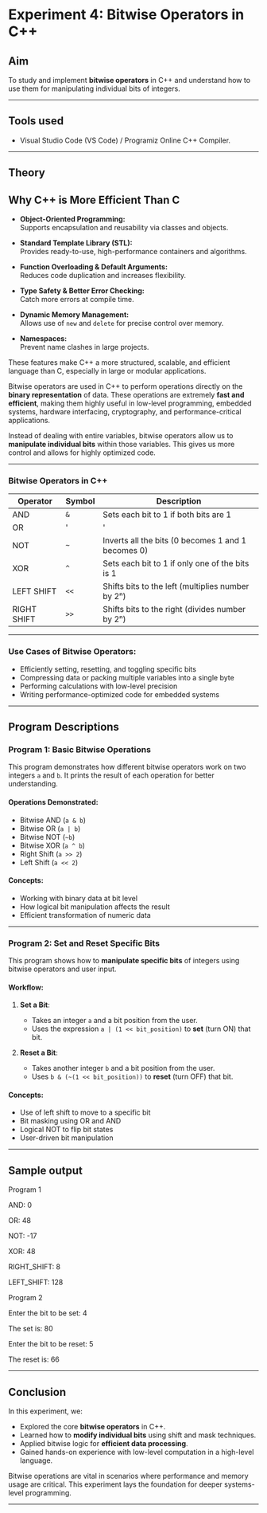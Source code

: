 # Experiment 4: Bitwise Operators in C++

## Aim
To study and implement **bitwise operators** in C++ and understand how to use them for manipulating individual bits of integers.

---

## Tools used 
- Visual Studio Code (VS Code) / Programiz Online C++ Compiler.

---

## Theory

## Why C++ is More Efficient Than C

- **Object-Oriented Programming:**  
  Supports encapsulation and reusability via classes and objects.

- **Standard Template Library (STL):**  
  Provides ready-to-use, high-performance containers and algorithms.

- **Function Overloading & Default Arguments:**  
  Reduces code duplication and increases flexibility.

- **Type Safety & Better Error Checking:**  
  Catch more errors at compile time.

- **Dynamic Memory Management:**  
  Allows use of `new` and `delete` for precise control over memory.

- **Namespaces:**  
  Prevent name clashes in large projects.

These features make C++ a more structured, scalable, and efficient language than C, especially in large or modular applications.

Bitwise operators are used in C++ to perform operations directly on the **binary representation** of data. These operations are extremely **fast and efficient**, making them highly useful in low-level programming, embedded systems, hardware interfacing, cryptography, and performance-critical applications.

Instead of dealing with entire variables, bitwise operators allow us to **manipulate individual bits** within those variables. This gives us more control and allows for highly optimized code.

---

### Bitwise Operators in C++

| Operator   | Symbol |                   Description                       |
|----------  |--------|-----------------------------------------------------|
| AND        |  `&`   | Sets each bit to 1 if both bits are 1               |
| OR         |  '|'   | sets each bit to 1 if at least one of the bits is 1 |
| NOT        |  `~`   | Inverts all the bits (0 becomes 1 and 1 becomes 0)  |
| XOR        |  `^`   | Sets each bit to 1 if only one of the bits is 1     |
| LEFT SHIFT |  `<<`  | Shifts bits to the left (multiplies number by 2ⁿ)   |
| RIGHT SHIFT|  `>>`  | Shifts bits to the right (divides number by 2ⁿ)     |

---

### Use Cases of Bitwise Operators:
- Efficiently setting, resetting, and toggling specific bits
- Compressing data or packing multiple variables into a single byte
- Performing calculations with low-level precision
- Writing performance-optimized code for embedded systems

---

## Program Descriptions

### Program 1: Basic Bitwise Operations

This program demonstrates how different bitwise operators work on two integers `a` and `b`. It prints the result of each operation for better understanding.

#### Operations Demonstrated:
- Bitwise AND (`a & b`)
- Bitwise OR (`a | b`)
- Bitwise NOT (`~b`)
- Bitwise XOR (`a ^ b`)
- Right Shift (`a >> 2`)
- Left Shift (`a << 2`)

#### Concepts:
- Working with binary data at bit level
- How logical bit manipulation affects the result
- Efficient transformation of numeric data

---

### Program 2: Set and Reset Specific Bits

This program shows how to **manipulate specific bits** of integers using bitwise operators and user input.

#### Workflow:
1. **Set a Bit**:  
   - Takes an integer `a` and a bit position from the user.
   - Uses the expression `a | (1 << bit_position)` to **set** (turn ON) that bit.

2. **Reset a Bit**:  
   - Takes another integer `b` and a bit position from the user.
   - Uses `b & (~(1 << bit_position))` to **reset** (turn OFF) that bit.

#### Concepts:
- Use of left shift to move to a specific bit
- Bit masking using OR and AND
- Logical NOT to flip bit states
- User-driven bit manipulation

---

## Sample output

Program 1

AND: 0

OR: 48

NOT: -17

XOR: 48

RIGHT_SHIFT: 8

LEFT_SHIFT: 128


Program 2

Enter the bit to be set: 4

The set is: 80

Enter the bit to be reset: 5

The reset is: 66

----

## Conclusion

In this experiment, we:

- Explored the core **bitwise operators** in C++.
- Learned how to **modify individual bits** using shift and mask techniques.
- Applied bitwise logic for **efficient data processing**.
- Gained hands-on experience with low-level computation in a high-level language.

Bitwise operations are vital in scenarios where performance and memory usage are critical. This experiment lays the foundation for deeper systems-level programming.

---

